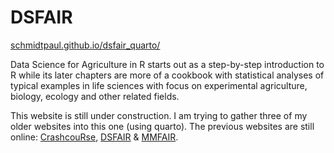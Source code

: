 # DSFAIR

[schmidtpaul.github.io/dsfair_quarto/](schmidtpaul.github.io/dsfair_quarto/)

Data Science for Agriculture in R starts out as a step-by-step introduction to R while its later chapters are more of a cookbook with statistical analyses of typical examples in life sciences with focus on experimental agriculture, biology, ecology and other related fields.

This website is still under construction. I am trying to gather three of my older websites into this one (using quarto). The previous websites are still online: [CrashcouRse](https://schmidtpaul.github.io/crashcouRse/index.html), [DSFAIR](https://schmidtpaul.github.io/DSFAIR/) & [MMFAIR](https://schmidtpaul.github.io/MMFAIR/).
